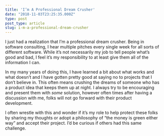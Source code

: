 ```yaml
---
title: 'I’m A Professional Dream Crusher'
date: "2018-11-03T23:25:35.000Z"
type: post 
post_type: article
slug: i-m-a-professional-dream-crusher
---
```

I just had a realization that I’m a professional dream crusher. Being in software consulting, I hear multiple pitches every single week for all sorts of different software. While it’s not necessarily my job to tell people what’s good and bad, I feel it’s my responsibility to at least give them all of the information I can.

In my many years of doing this, I have learned a bit about what works and what doesn’t and I have gotten pretty good at saying no to projects that I don’t believe in. This often means crushing the dreams of someone who has a product idea that keeps them up at night. I always try to be encouraging and present them with _some_ solution, however often times after having a discussion with me, folks will not go forward with their product development.

I often wrestle with this and wonder if it’s my role to help protect these folks by sharing my thoughts or adopt a philosophy of “the money is green either way” and accept their project. I’d be curious if others had this same challenge. 
